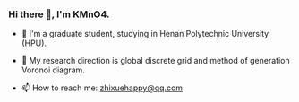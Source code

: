 ### Hi there 👋, I'm KMnO4.


- 🌱 I'm a graduate student, studying in Henan Polytechnic University (HPU).

- 💬 My research direction is global discrete grid and method of generation Voronoi diagram.

- 📫 How to reach me:  zhixuehappy@qq.com



